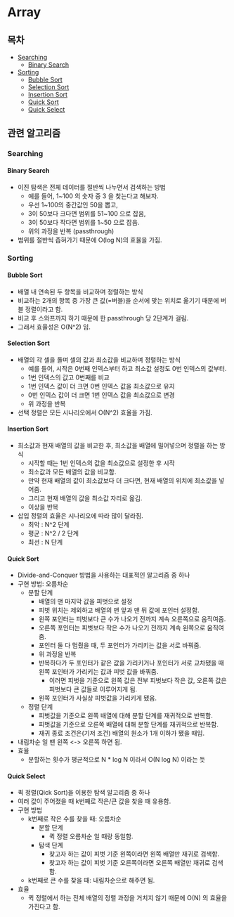 # Array
## 목차
- [Searching](#searching)
  - [Binary Search](#binary-search)
- [Sorting](#sorting)
  - [Bubble Sort](#bubble-sort)
  - [Selection Sort](#selection-sort)
  - [Insertion Sort](#insertion-sort)
  - [Quick Sort](#quick-sort)
  - [Quick Select](#quick-select)


## 관련 알고리즘

### Searching

#### Binary Search
- 이진 탐색은 전체 데이터를 절반씩 나누면서 검색하는 방법
    - 예를 들어, 1~100 의 숫자 중 3 을 찾는다고 해보자.
    - 우선 1~100의 중간값인 50을 뽑고,
    - 3이 50보다 크다면 범위를 51~100 으로 잡음,
    - 3이 50보다 작다면 범위를 1~50 으로 잡음.
    - 위의 과정을 반복 (passthrough)
- 범위를 절반씩 좁혀가기 때문에 O(log N)의 효율을 가짐.

### Sorting

#### Bubble Sort
- 배열 내 연속된 두 항목을 비교하며 정렬하는 방식
- 비교하는 2개의 항목 중 가장 큰 값(=버블)을 순서에 맞는 위치로 옮기기 때문에 버블 정렬이라고 함.
- 비교 후 스와프까지 하기 때문에 한 passthrough 당 2단계가 걸림.
- 그래서 효율성은 O(N^2) 임.

#### Selection Sort
- 배열의 각 셀을 돌며 셀의 값과 최소값을 비교하며 정렬하는 방식
    - 예를 들어, 시작은 0번째 인덱스부터 하고 최소값 설정도 0번 인덱스의 값부터.
    - 1번 인덱스의 값고 0번째를 비교
    - 1번 인덱스 값이 더 크면 0번 인덱스 값을 최소값으로 유지
    - 0번 인덱스 값이 더 크면 1번 인덱스 값을 최소값으로 변경
    - 위 과정을 반복
- 선택 정렬은 모든 시나리오에서 O(N^2) 효율을 가짐.

#### Insertion Sort
- 최소값과 현재 배열의 값을 비교한 후, 최소값을 배열에 밀어넣으며 정렬을 하는 방식
    - 시작할 때는 1번 인덱스의 값을 최소값으로 설정한 후 시작
    - 최소값과 모든 배열의 값을 비교함.
    - 만약 현재 배열의 값이 최소값보다 더 크다면, 현재 배열의 위치에 최소값을 넣어줌.
    - 그리고 현재 배열의 값을 최소값 자리로 옮김.
    - 이상을 반복
- 삽입 정렬의 효율은 시나리오에 따라 많이 달라짐.
    - 최악 : N^2 단계
    - 평균 : N^2 / 2 단계
    - 최선 : N 단계

#### Quick Sort
- Divide-and-Conquer 방법을 사용하는 대표적인 알고리즘 중 하나
- 구현 방법: 오름차순
    - 분할 단계
        - 배열의 맨 마지막 값을 피벗으로 설정
        - 피벗 위치는 제외하고 배열의 맨 앞과 맨 뒤 값에 포인터 설정함.
        - 왼쪽 포인터는 피벗보다 큰 수가 나오기 전까지 계속 오른쪽으로 움직여줌.
        - 오른쪽 포인터는 피벗보다 작은 수가 나오기 전까지 계속 왼쪽으로 움직여줌.
        - 포인터 둘 다 멈췄을 때, 두 포인터가 가리키는 값을 서로 바꿔줌.
        - 위 과정을 반복
        - 반복하다가 두 포인터가 같은 값을 가리키거나 포인터가 서로 교차됐을 때 왼쪽 포인터가 가리키는 값과 피벗 값을 바꿔줌.
            - 이러면 피벗을 기준으로 왼쪽 값은 전부 피벗보다 작은 값, 오른쪽 값은 피벗보다 큰 값들로 이루어지게 됨.
        - 왼쪽 포인터가 사실상 피벗값을 가리키게 됐음.
    - 정렬 단계
        - 피벗값을 기준으로 왼쪽 배열에 대해 분할 단계를 재귀적으로 반복함.
        - 피벗값을 기준으로 오른쪽 배열에 대해 분할 단계를 재귀적으로 반복함.
        - 재귀 종료 조건은(기저 조건) 배열의 원소가 1개 이하가 됐을 때임.
- 내림차순 일 땐 왼쪽 <-> 오른쪽 하면 됨.
- 효율
    - 분할하는 횟수가 평균적으로 N * log N 이라서 O(N log N) 이라는 듯

#### Quick Select
- 퀵 정렬(Qick Sort)을 이용한 탐색 알고리즘 중 하나
- 여러 값이 주어졌을 때 k번째로 작은/큰 값을 찾을 때 유용함.
- 구현 방법
    - k번째로 작은 수를 찾을 때: 오름차순
        - 분할 단계
            - 퀵 정렬 오름차순 일 때랑 동일함.
        - 탐색 단계
            - 찾고자 하는 값이 피벗 기준 왼쪽이라면 왼쪽 배열만 재귀로 검색함.
            - 찾고자 하는 값이 피벗 기준 오른쪽이라면 오른쪽 배열만 재귀로 검색함.
    - k번째로 큰 수를 찾을 때: 내림차순으로 해주면 됨.
- 효율
    - 퀵 정렬에서 하는 전체 배열의 정렬 과정을 거치지 않기 때문에 O(N) 의 효율을 가진다고 함.